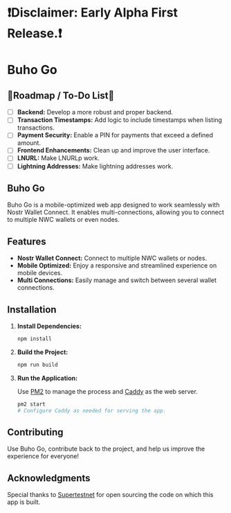 # ❗️Disclaimer: Early Alpha First Release.❗️

# Buho Go

## 🚧Roadmap / To-Do List🚧

- [ ] **Backend:** Develop a more robust and proper backend.
- [ ] **Transaction Timestamps:** Add logic to include timestamps when listing transactions.
- [ ] **Payment Security:** Enable a PIN for payments that exceed a defined amount.
- [ ] **Frontend Enhancements:** Clean up and improve the user interface.
- [ ] **LNURL:** Make LNURLp work.
- [ ] **Lightning Addresses:** Make lightning addresses work.

## Buho Go

Buho Go is a mobile-optimized web app designed to work seamlessly with Nostr Wallet Connect. It enables multi-connections, allowing you to connect to multiple NWC wallets or even nodes.

## Features

- **Nostr Wallet Connect:** Connect to multiple NWC wallets or nodes.
- **Mobile Optimized:** Enjoy a responsive and streamlined experience on mobile devices.
- **Multi Connections:** Easily manage and switch between several wallet connections.


## Installation

1. **Install Dependencies:**

   ```bash
   npm install
   ```

2. **Build the Project:**

   ```bash
   npm run build
   ```

3. **Run the Application:**

   Use [PM2](https://pm2.keymetrics.io/) to manage the process and [Caddy](https://caddyserver.com/) as the web server.

   ```bash
   pm2 start
   # Configure Caddy as needed for serving the app.
   ```

## Contributing

Use Buho Go, contribute back to the project, and help us improve the experience for everyone!

## Acknowledgments

Special thanks to [Supertestnet](https://github.com/supertestnet/nwcjs) for open sourcing the code on which this app is built.
